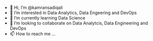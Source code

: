 - 👋 Hi, I’m @kamransadiqali
- 👀 I’m interested in Data Analytics, Data Engeering and DevOps
- 🌱 I’m currently learning Data Science
- 💞️ I’m looking to collaborate on Data Analytcis, Data Engineering and DevOps
- 📫 How to reach me ...

<!---
kamransadiqali/kamransadiqali is a ✨ special ✨ repository because its `README.md` (this file) appears on your GitHub profile.
You can click the Preview link to take a look at your changes.
--->
